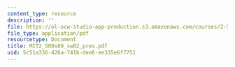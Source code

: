 ```yaml
---
content_type: resource
description: ''
file: https://ol-ocw-studio-app-production.s3.amazonaws.com/courses/2-500-desalination-and-water-purification-spring-2009/5c51a336426a741bdee6ee335e6f7751_MIT2_500s09_sw02_pres.pdf
file_type: application/pdf
resourcetype: Document
title: MIT2_500s09_sw02_pres.pdf
uid: 5c51a336-426a-741b-dee6-ee335e6f7751
---
```

